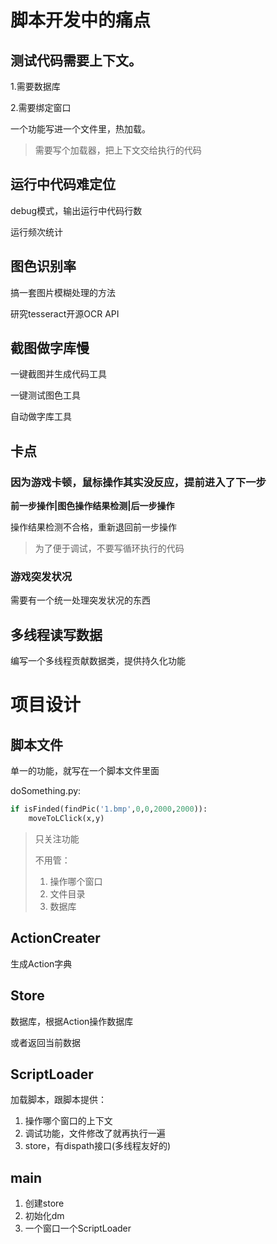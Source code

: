 # 脚本开发中的痛点

## 测试代码需要上下文。

1.需要数据库

2.需要绑定窗口

一个功能写进一个文件里，热加载。

>需要写个加载器，把上下文交给执行的代码

## 运行中代码难定位

debug模式，输出运行中代码行数

运行频次统计

## 图色识别率

搞一套图片模糊处理的方法

研究tesseract开源OCR API

## 截图做字库慢

一键截图并生成代码工具

一键测试图色工具

自动做字库工具

## 卡点

### 因为游戏卡顿，鼠标操作其实没反应，提前进入了下一步

**前一步操作|图色操作结果检测|后一步操作**

操作结果检测不合格，重新退回前一步操作

>为了便于调试，不要写循环执行的代码

### 游戏突发状况

需要有一个统一处理突发状况的东西

## 多线程读写数据

编写一个多线程贡献数据类，提供持久化功能

# 项目设计

## 脚本文件

单一的功能，就写在一个脚本文件里面

doSomething.py:

```python
if isFinded(findPic('1.bmp',0,0,2000,2000)):
	moveToLClick(x,y)
```

>只关注功能
>
>不用管：
>
>1. 操作哪个窗口
>2. 文件目录
>3. 数据库

## ActionCreater

生成Action字典

## Store

数据库，根据Action操作数据库

或者返回当前数据

## ScriptLoader

加载脚本，跟脚本提供：

1. 操作哪个窗口的上下文
2. 调试功能，文件修改了就再执行一遍
3. store，有dispath接口(多线程友好的)

## main

1. 创建store
2. 初始化dm
3. 一个窗口一个ScriptLoader

